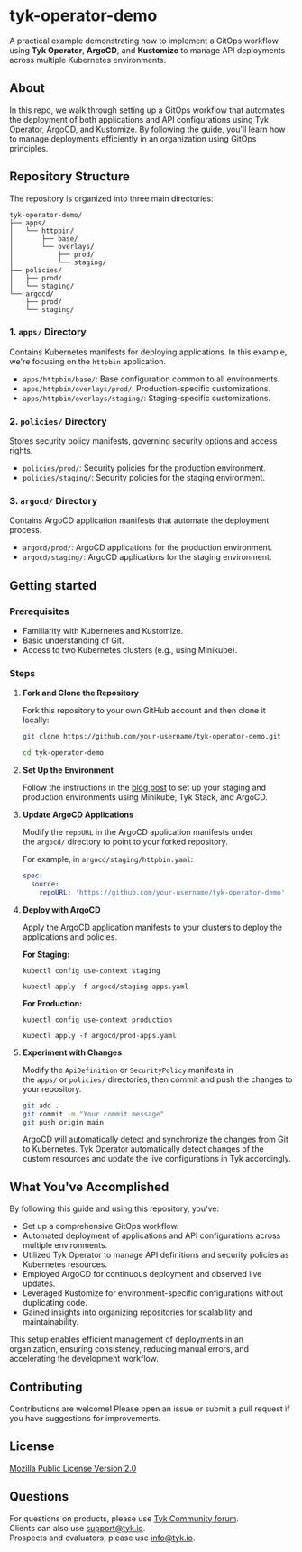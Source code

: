 # tyk-operator-demo

A practical example demonstrating how to implement a GitOps workflow using **Tyk Operator**, **ArgoCD**, and **Kustomize** to manage API deployments across multiple Kubernetes environments.

## About
In this repo, we walk through setting up a GitOps workflow that automates the deployment of both applications and API configurations using Tyk Operator, ArgoCD, and Kustomize. By following the guide, you'll learn how to manage deployments efficiently in an organization using GitOps principles.
  
## Repository Structure
The repository is organized into three main directories:

```
tyk-operator-demo/
├── apps/
│   └── httpbin/
│       ├── base/
│       └── overlays/
│           ├── prod/
│           └── staging/
├── policies/
│   ├── prod/
│   └── staging/
└── argocd/
    ├── prod/
    └── staging/
```

### 1. `apps/` Directory
Contains Kubernetes manifests for deploying applications. In this example, we're focusing on the `httpbin` application.

- `apps/httpbin/base/`: Base configuration common to all environments.
- `apps/httpbin/overlays/prod/`: Production-specific customizations.
- `apps/httpbin/overlays/staging/`: Staging-specific customizations.

### 2. `policies/` Directory
Stores security policy manifests, governing security options and access rights.

- `policies/prod/`: Security policies for the production environment.
- `policies/staging/`: Security policies for the staging environment.

### 3. `argocd/` Directory
Contains ArgoCD application manifests that automate the deployment process.

- `argocd/prod/`: ArgoCD applications for the production environment.
- `argocd/staging/`: ArgoCD applications for the staging environment.

## Getting started

### Prerequisites

- Familiarity with Kubernetes and Kustomize.
- Basic understanding of Git.
- Access to two Kubernetes clusters (e.g., using Minikube).

### Steps

1. **Fork and Clone the Repository**
    
    Fork this repository to your own GitHub account and then clone it locally:
    
    ```bash
    git clone https://github.com/your-username/tyk-operator-demo.git
    
    cd tyk-operator-demo
    ```
    
2. **Set Up the Environment**
    
    Follow the instructions in the [blog post](https://tyk.io/blog/a-practical-guide-using-tyk-operator-argocd-and-kustomize/) to set up your staging and production environments using Minikube, Tyk Stack, and ArgoCD.
    
3. **Update ArgoCD Applications**
    
    Modify the `repoURL` in the ArgoCD application manifests under the `argocd/` directory to point to your forked repository.
    
    For example, in `argocd/staging/httpbin.yaml`:
    
    ```yaml
    spec:
      source:
        repoURL: 'https://github.com/your-username/tyk-operator-demo'
    ```
    
4. **Deploy with ArgoCD**
    
    Apply the ArgoCD application manifests to your clusters to deploy the applications and policies.
    
    **For Staging:**
    
    ```
    kubectl config use-context staging
    
    kubectl apply -f argocd/staging-apps.yaml
    ```
    
    **For Production:**
    
    ```
    kubectl config use-context production
    
    kubectl apply -f argocd/prod-apps.yaml
    ```
    
5. **Experiment with Changes**
    
    Modify the `ApiDefinition` or `SecurityPolicy` manifests in the `apps/` or `policies/` directories, then commit and push the changes to your repository.
    
    ```bash
    git add . 
    git commit -m "Your commit message" 
    git push origin main
    ```
    
    ArgoCD will automatically detect and synchronize the changes from Git to Kubernetes. Tyk Operator automatically detect changes of the custom resources and update the live configurations in Tyk accordingly.

## What You've Accomplished
By following this guide and using this repository, you've:

- Set up a comprehensive GitOps workflow.
- Automated deployment of applications and API configurations across multiple environments.
- Utilized Tyk Operator to manage API definitions and security policies as Kubernetes resources.
- Employed ArgoCD for continuous deployment and observed live updates.
- Leveraged Kustomize for environment-specific configurations without duplicating code.
- Gained insights into organizing repositories for scalability and maintainability.

This setup enables efficient management of deployments in an organization, ensuring consistency, reducing manual errors, and accelerating the development workflow.

## Contributing

Contributions are welcome! Please open an issue or submit a pull request if you have suggestions for improvements.

## License

[Mozilla Public License Version 2.0](./LICENSE)

## Questions
For questions on products, please use [Tyk Community forum](https://community.tyk.io/).
  <br>
Clients can also use support@tyk.io.
   <br>
Prospects and evaluators, please use info@tyk.io.
